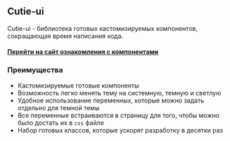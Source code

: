 ## Cutie-ui
Cutie-ui - библиотека готовых кастомизируемых компонентов, сокращающая время написания кода.

#### [Перейти на сайт ознакомления с компонентами](https://qutie-ui-preview.vercel.app)

### Преимущества
- Кастомизируемые готовые компоненты
- Возможность легко менять тему на системную, темную и светлую
- Удобное использование переменных, которые можно задать отдельно для темной темы
- Все переменные встраиваются в страницу для того, чтобы можно было достать их в `css` файле
- Набор готовых классов, которые ускорят разработку в десятки раз
